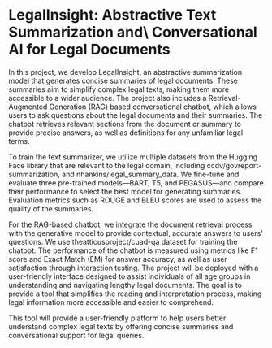 # LegalInsight: Abstractive Text Summarization and\\ Conversational AI for Legal Documents
In this project, we develop LegalInsight, an abstractive summarization model that generates concise summaries of legal documents. These summaries aim to simplify complex legal texts, making them more accessible to a wider audience. The project also includes a Retrieval-Augmented Generation (RAG) based conversational chatbot, which allows users to ask questions about the legal documents and their summaries. The chatbot retrieves relevant sections from the document or summary to provide precise answers, as well as definitions for any unfamiliar legal terms.

To train the text summarizer, we utilize multiple datasets from the Hugging Face library that are relevant to the legal domain, including  ccdv/govreport-summarization, and nhankins/legal\_summary\_data. We fine-tune and evaluate three pre-trained models—BART, T5, and PEGASUS—and compare their performance to select the best model for generating summaries. Evaluation metrics such as ROUGE and BLEU scores are used to assess the quality of the summaries.

For the RAG-based chatbot, we integrate the document retrieval process with the generative model to provide contextual, accurate answers to users' questions. We use theatticusproject/cuad-qa dataset for training the chatbot. The performance of the chatbot is measured using metrics like F1 score and Exact Match (EM) for answer accuracy, as well as user satisfaction through interaction testing. The project will be deployed with a user-friendly interface designed to assist individuals of all age groups in understanding and navigating lengthy legal documents. The goal is to provide a tool that simplifies the reading and interpretation process, making legal information more accessible and easier to comprehend.

This tool will provide a user-friendly platform to help users better understand complex legal texts by offering concise summaries and conversational support for legal queries.
